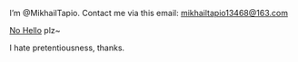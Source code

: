 I’m @MikhailTapio. Contact me via this email: mikhailtapio13468@163.com

[No Hello](https://nohello.net/) plz~

I hate pretentiousness, thanks.

